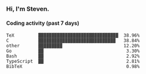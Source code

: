 ### Hi, I'm Steven.

#### Coding activity (past 7 days)
```
TeX         ▓▓▓▓▓▓▓▓▓▓▓▓▓▓▓▓▓▓▓▓▓▓▓▓▓▓▓▓▓▓  38.96%
C           ▓▓▓▓▓▓▓▓▓▓▓▓▓▓▓▓▓▓▓▓▓▓▓▓▓▓▓▓▓   38.84%
other       ▓▓▓▓▓▓▓▓▓                       12.20%
Go          ▓▓                               3.30%
Bash        ▓▓                               2.92%
TypeScript  ▓▓                               2.81%
BibTeX                                       0.98%
```
